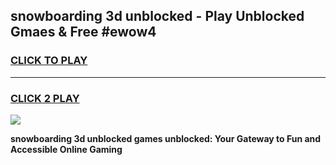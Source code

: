 
## snowboarding 3d unblocked - Play Unblocked Gmaes & Free #ewow4
<h3>
<a href="https://news.freeplayer.one?title=snowboarding_3d_unblocked&ref=24F">CLICK TO PLAY</a></h3>
<hr>

<h3>
<a href="https://news.freeplayer.one?title=snowboarding_3d_unblocked&ref=24F">CLICK 2 PLAY</a>
  
</h3>

<a href="https://news.freeplayer.one?title=snowboarding_3d_unblocked&ref=24F/"><img src="https://clearcache.store/games.png"></a>


**snowboarding 3d unblocked games unblocked: Your Gateway to Fun and Accessible Online Gaming**
